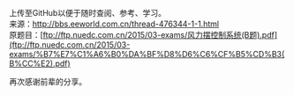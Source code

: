上传至GitHub以便于随时查阅、参考、学习。  
来源：http://bbs.eeworld.com.cn/thread-476344-1-1.html  
原题目：[ftp://ftp.nuedc.com.cn/2015/03-exams/风力摆控制系统(B题).pdf](ftp://ftp.nuedc.com.cn/2015/03-exams/%B7%E7%C1%A6%B0%DA%BF%D8%D6%C6%CF%B5%CD%B3(B%CC%E2).pdf)  



再次感谢前辈的分享。
